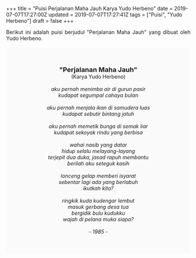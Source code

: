 +++
title = "Puisi Perjalanan Maha Jauh Karya Yudo Herbeno"
date = 2019-07-07T17:27:00Z
updated = 2019-07-07T17:27:41Z
tags = ["Puisi", "Yudo Herbeno"]
draft = false
+++

<div dir="ltr" style="text-align: left;" trbidi="on"><div dir="ltr" style="text-align: left;" trbidi="on"><div dir="ltr" style="text-align: left;" trbidi="on"><div style="text-align: justify;">Berikut ini adalah puisi berjudul "Perjalanan Maha Jauh" yang dibuat oleh Yudo Herbeno. </div><br /><div style="background: #FAFAFA; font-size: 14px; padding: 50px; text-align: center;"><span style="font-size: 18px;"><b>"Perjalanan Maha Jauh"</b></span><br />(Karya Yudo Herbeno)<br /><br /><i>aku pernah menimba air di gurun pasir<br />kudapat segumpal cahaya bulan<br /><br />aku pernah menjala ikan di samudera luas<br />kudapat sebutir bintang jatuh<br /><br />aku pernah memetik bunga di semak liar<br />kudapat sekoyak rindu yang berbisa<br /><br />wahai nasib yang datar<br />hidup selalu melayang-layang<br />terjepit dua duka, jasad rapuh membantu<br />berilah aku seteguk kasih<br /><br />lonceng gelap memberi isyarat<br />sebentar lagi ada yang berlabuh<br />ikutkah kita?<br /><br />ringkik kuda kudengar lembut<br />masuk gerbang desa tua<br />bergidik bulu kudukku<br />wajah di pelana muka siapa?<br /><br />- 1985 -</i> </div></div></div></div>
